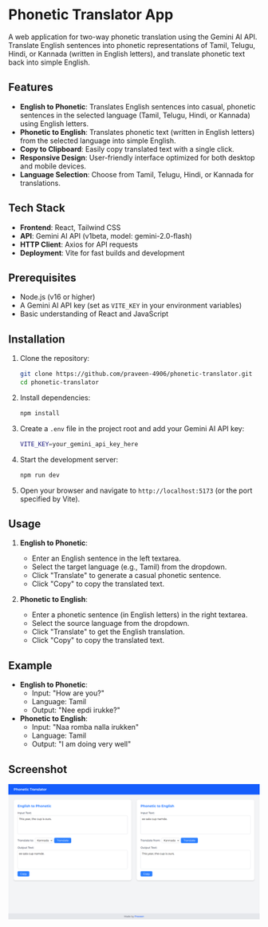 # Phonetic Translator App

A web application for two-way phonetic translation using the Gemini AI API. Translate English sentences into phonetic representations of Tamil, Telugu, Hindi, or Kannada (written in English letters), and translate phonetic text back into simple English.

## Features
- **English to Phonetic**: Translates English sentences into casual, phonetic sentences in the selected language (Tamil, Telugu, Hindi, or Kannada) using English letters.
- **Phonetic to English**: Translates phonetic text (written in English letters) from the selected language into simple English.
- **Copy to Clipboard**: Easily copy translated text with a single click.
- **Responsive Design**: User-friendly interface optimized for both desktop and mobile devices.
- **Language Selection**: Choose from Tamil, Telugu, Hindi, or Kannada for translations.

## Tech Stack
- **Frontend**: React, Tailwind CSS
- **API**: Gemini AI API (v1beta, model: gemini-2.0-flash)
- **HTTP Client**: Axios for API requests
- **Deployment**: Vite for fast builds and development

## Prerequisites
- Node.js (v16 or higher)
- A Gemini AI API key (set as `VITE_KEY` in your environment variables)
- Basic understanding of React and JavaScript

## Installation
1. Clone the repository:
   ```bash
   git clone https://github.com/praveen-4906/phonetic-translator.git
   cd phonetic-translator
   ```

2. Install dependencies:
   ```bash
   npm install
   ```

3. Create a `.env` file in the project root and add your Gemini AI API key:
   ```bash
   VITE_KEY=your_gemini_api_key_here
   ```

4. Start the development server:
   ```bash
   npm run dev
   ```

5. Open your browser and navigate to `http://localhost:5173` (or the port specified by Vite).

## Usage
1. **English to Phonetic**:
   - Enter an English sentence in the left textarea.
   - Select the target language (e.g., Tamil) from the dropdown.
   - Click "Translate" to generate a casual phonetic sentence.
   - Click "Copy" to copy the translated text.

2. **Phonetic to English**:
   - Enter a phonetic sentence (in English letters) in the right textarea.
   - Select the source language from the dropdown.
   - Click "Translate" to get the English translation.
   - Click "Copy" to copy the translated text.

## Example
- **English to Phonetic**:
  - Input: "How are you?"
  - Language: Tamil
  - Output: "Nee epdi irukke?"
- **Phonetic to English**:
  - Input: "Naa romba nalla irukken"
  - Language: Tamil
  - Output: "I am doing very well"

## Screenshot
![Screenshot](src/screenshots/screenshot-01.png)
